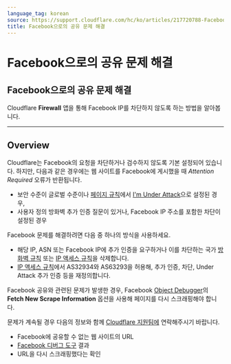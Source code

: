 ```yaml
---
language_tag: korean
source: https://support.cloudflare.com/hc/ko/articles/217720788-Facebook%EC%9C%BC%EB%A1%9C%EC%9D%98-%EA%B3%B5%EC%9C%A0-%EB%AC%B8%EC%A0%9C-%ED%95%B4%EA%B2%B0
title: Facebook으로의 공유 문제 해결
---
```


# Facebook으로의 공유 문제 해결

## Facebook으로의 공유 문제 해결

Cloudflare **Firewall** 앱을 통해 Facebook IP를 차단하지 않도록 하는 방법을 알아봅니다.

___

## Overview

Cloudflare는 Facebook의 요청을 차단하거나 검수하지 않도록 기본 설정되어 있습니다. 하지만, 다음과 같은 경우에는 웹 사이트를 Facebook에 게시했을 때 _Attention Required_ 오류가 반환됩니다.

-   보안 수준이 글로벌 수준이나 [페이지 규칙](https://support.cloudflare.com/hc/articles/200172336)에서 [I'm Under Attack](https://support.cloudflare.com/hc/search/click?data=BAh7CjoHaWRpBN5a7gs6CXR5cGVJIgxhcnRpY2xlBjoGRVQ6CHVybEkiSC9oYy9lbi11cy9hcnRpY2xlcy8yMDAxNzAyMDYtSG93LWRvLUktZW5hYmxlLUktbS1VbmRlci1BdHRhY2stbW9kZS0GOwdGOg5zZWFyY2hfaWRJIik4YjE5YTBmNS0zNDViLTRkZmEtYmEzYy01NDk4NDlhNmZkNjEGOwdGOglyYW5raQ8%3D--12cd9c846382e475f31a1186344911da7ed54d9c)으로 설정된 경우,
-   사용자 정의 방화벽 추가 인증 질문이 있거나, Facebook IP 주소를 포함한 차단이 설정된 경우

Facebook 문제를 해결하려면 다음 중 하나의 방식을 사용하세요.

-   해당 IP, ASN 또는 Facebook IP에 추가 인증을 요구하거나 이를 차단하는 국가 [방화벽 규칙](https://support.cloudflare.com/hc/articles/360016473712) 또는 [IP 액세스 규칙](https://support.cloudflare.com/hc/articles/217074967)을 삭제합니다.
-   [IP 액세스 규칙](https://support.cloudflare.com/hc/articles/217074967)에서 AS32934와 AS63293을 허용해, 추가 인증, 차단, Under Attack 추가 인증 등을 재정의합니다.

Facebook 공유와 관련된 문제가 발생한 경우, Facebook [Object Debugger](https://developers.facebook.com/tools/debug/og/object/)의 **Fetch New Scrape Information** 옵션을 사용해 페이지를 다시 스크래핑해야 합니다.

문제가 계속될 경우 다음의 정보와 함께 [Cloudflare 지원팀에](https://support.cloudflare.com/hc/articles/200172476#h_4b8753c8-f422-4c74-9e8e-07026c4da730) 연락해주시기 바랍니다.

-   Facebook에 공유할 수 없는 웹 사이트의 URL
-   [Facebook 디버그 도구](https://developers.facebook.com/tools/debug/og/object/) 결과
-   URL을 다시 스크래핑했다는 확인
